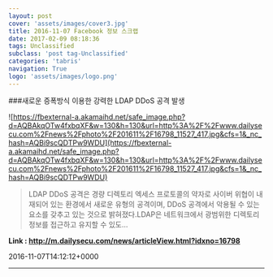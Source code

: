 ```yaml
---
layout: post
cover: 'assets/images/cover3.jpg'
title: 2016-11-07 Facebook 정보 스크랩
date: 2017-02-09 08:18:36
tags: Unclassified
subclass: 'post tag-Unclassified'
categories: 'tabris'
navigation: True
logo: 'assets/images/logo.png'
---
```


###새로운 증폭방식 이용한 강력한 LDAP DDoS 공격 발생

![https://fbexternal-a.akamaihd.net/safe_image.php?d=AQBAkqOTw4fxbqXF&w=130&h=130&url=http%3A%2F%2Fwww.dailysecu.com%2Fnews%2Fphoto%2F201611%2F16798_11527_417.jpg&cfs=1&_nc_hash=AQBi9scQDTPw9WDU](https://fbexternal-a.akamaihd.net/safe_image.php?d=AQBAkqOTw4fxbqXF&w=130&h=130&url=http%3A%2F%2Fwww.dailysecu.com%2Fnews%2Fphoto%2F201611%2F16798_11527_417.jpg&cfs=1&_nc_hash=AQBi9scQDTPw9WDU)

>LDAP DDoS 공격은 경량 디렉토리 엑세스 프로토콜의 약자로 사이버 위협이 내재되어 있는 환경에서 새로운 유형의 공격이며, DDoS 공격에서 악용될 수 있는 요소를 갖추고 있는 것으로 밝혀졌다.LDAP은 네트워크에서 광범위한 디렉토리 정보를 접근하고 유지할 수 있도...

**Link : <http://m.dailysecu.com/news/articleView.html?idxno=16798>**

2016-11-07T14:12:12+0000

---

